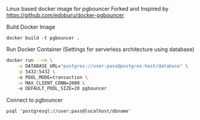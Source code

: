 Linux based docker image for pgbouncer
Forked and Inspired by https://github.com/edoburu/docker-pgbouncer

Build Docker Image
```
docker build -t pgbouncer .
```

Run Docker Container (Settings for serverless architecture using database)
```sh
docker run --rm \
    -e DATABASE_URL="postgres://user:pass@postgres-host/database" \
    -p 5432:5432 \ 
    -e POOL_MODE=transaction \
    -e MAX_CLIENT_CONN=2000 \ 
    -e DEFAULT_POOL_SIZE=20 pgbouncer
```

Connect to pgbouncer
```
psql 'postgresql://user:pass@localhost/dbname'
```
